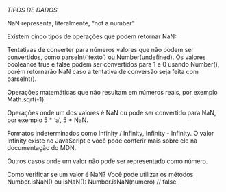 _TIPOS DE DADOS_

NaN representa, literalmente, “not a number”

Existem cinco tipos de operações que podem retornar NaN:

Tentativas de converter para números valores que não podem ser convertidos, como parseInt(‘texto’) ou Number(undefined). Os valores booleanos true e false podem ser convertidos para 1 e 0 usando Number(), porém retornarão NaN caso a tentativa de conversão seja feita com parseInt().

Operações matemáticas que não resultam em números reais, por exemplo Math.sqrt(-1).

Operações onde um dos valores é NaN ou pode ser convertido para NaN, por exemplo 5 * ‘a’, 5 + NaN.

Formatos indeterminados como Infinity / Infinity, Infinity - Infinity. O valor Infinity existe no JavaScript e você pode conferir mais sobre ele na documentação do MDN.

Outros casos onde um valor não pode ser representado como número.

Como verificar se um valor é NaN?
Você pode utilizar os métodos Number.isNaN() ou isNaN():
Number.isNaN(numero) // false
